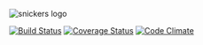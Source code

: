 
![snickers logo](https://cloud.githubusercontent.com/assets/244265/16066702/9207ca94-3283-11e6-80bd-5cbfeaba0b43.png)

[![Build Status](https://drone.io/github.com/flavioribeiro/snickers/status.png)](https://drone.io/github.com/flavioribeiro/snickers/latest)
[![Coverage Status](https://coveralls.io/repos/github/flavioribeiro/snickers/badge.svg?branch=master)](https://coveralls.io/github/flavioribeiro/snickers?branch=master)
[![Code Climate](https://codeclimate.com/github/flavioribeiro/snickers/badges/gpa.svg)](https://codeclimate.com/github/flavioribeiro/snickers)
